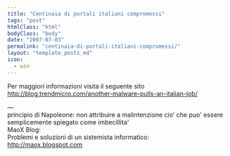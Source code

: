 ```yaml
---
title: "Centinaia di portali italiani compromessi"
tags: "post"
htmlClass: "html"
bodyClass: "body"
date: "2007-07-03"
permalink: "centinaia-di-portali-italiani-compromessi/"
layout: "template_posts_md"
icon:
  - win
---
```

<p>Per maggiori informazioni visita il seguente sito<br /><a href="http://blog.trendmicro.com/another-malware-pulls-an-italian-job/">http://blog.trendmicro.com/another-malware-pulls-an-italian-job/</a></p>
<p>&#8212; <br />principio di Napoleone: non attribuire a malintenzione cio&#39; che puo&#39; essere semplicemente spiegato come imbecillita&#39;<br />MaoX Blog:<br />Problemi e soluzioni di un sistemista informatico:<br /><a href="http://maox.blogspot.com">http://maox.blogspot.com</a></p>
